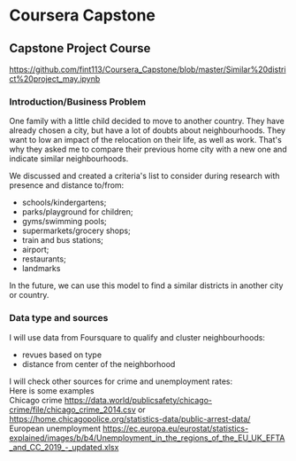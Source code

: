 # Coursera Capstone
## Capstone Project Course

https://github.com/fint113/Coursera_Capstone/blob/master/Similar%20district%20project_may.ipynb

### Introduction/Business Problem
One family with a little child decided to move to another country. They have already chosen a city, but have a lot of doubts about neighbourhoods. They want to low an impact of the relocation on their life, as well as work. That's why they asked me to compare their previous home city with a new one and indicate similar neighbourhoods.

We discussed and created a criteria's list to consider during research with presence and distance to/from:
- schools/kindergartens;
- parks/playground for children;
- gyms/swimming pools;
- supermarkets/grocery shops;
- train and bus stations;
- airport;
- restaurants;
- landmarks

In the future, we can use this model to find a similar districts in another city or country.

### Data type and sources
I will use data from Foursquare to qualify and cluster neighbourhoods:
- revues based on type
- distance from center of the neighborhood

I will check other sources for crime and unemployment rates: <br>
Here is some examples <br>
Chicago crime https://data.world/publicsafety/chicago-crime/file/chicago_crime_2014.csv or https://home.chicagopolice.org/statistics-data/public-arrest-data/ <br>
European unemployment https://ec.europa.eu/eurostat/statistics-explained/images/b/b4/Unemployment_in_the_regions_of_the_EU_UK_EFTA_and_CC_2019_-_updated.xlsx
